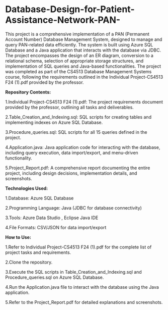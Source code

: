 # Database-Design-for-Patient-Assistance-Network-PAN-

This project is a comprehensive implementation of a PAN (Permanent Account Number) Database Management System, designed to manage and query PAN-related data efficiently. The system is built using Azure SQL Database and a Java application that interacts with the database via JDBC. The project encompasses the design of an ER diagram, conversion to a relational schema, selection of appropriate storage structures, and implementation of SQL queries and Java-based functionalities. The project was completed as part of the CS4513 Database Management Systems course, following the requirements outlined in the Individual Project-CS4513 F24 (1).pdf provided by the professor.


**Repository Contents:**

1.Individual Project-CS4513 F24 (1).pdf:
The project requirements document provided by the professor, outlining all tasks and deliverables.

2.Table_Creation_and_Indexing.sql:
SQL scripts for creating tables and implementing indexes on Azure SQL Database.

3.Procedure_queries.sql:
SQL scripts for all 15 queries defined in the project.

4.Application.java:
Java application code for interacting with the database, including query execution, data import/export, and menu-driven functionality.

5.Project_Report.pdf:
A comprehensive report documenting the entire project, including design decisions, implementation details, and screenshots.


**Technologies Used:**

1.Database: Azure SQL Database

2.Programming Language: Java (JDBC for database connectivity)

3.Tools: Azure Data Studio , Eclipse Java IDE

4.File Formats: CSV/JSON for data import/export


**How to Use:**

1.Refer to Individual Project-CS4513 F24 (1).pdf for the complete list of project tasks and requirements.

2.Clone the repository.

3.Execute the SQL scripts in Table_Creation_and_Indexing.sql and Procedure_queries.sql on Azure SQL Database.

4.Run the Application.java file to interact with the database using the Java application.

5.Refer to the Project_Report.pdf for detailed explanations and screenshots.
